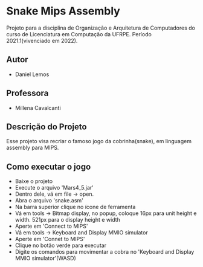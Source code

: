 # Snake Mips Assembly
Projeto para a disciplina de Organização e Arquitetura de Computadores do curso de Licenciatura em Computação
da UFRPE. Período 2021.1(vivenciado em 2022).

## Autor
- Daniel Lemos

## Professora
- Millena Cavalcanti

## Descrição do Projeto
Esse projeto visa recriar o famoso jogo da cobrinha(snake), em linguagem assembly para MIPS.

## Como executar o jogo
 - Baixe o projeto
 - Execute o arquivo 'Mars4_5.jar'
 - Dentro dele, vá em file -> open.
 - Abra o arquivo 'snake.asm'
 - Na barra superior clique no ícone de ferramenta
 - Vá em tools -> Bitmap display, no popup, coloque 16px para unit height e width. 521px para o display height e width
 - Aperte em 'Connect to MIPS'
 - Vá em tools -> Keyboard and Display MMIO simulator
 - Aperte em 'Connet to MIPS'
 - Clique no botão verde para executar
 - Digite os comandos para movimentar a cobra no 'Keyboard and Display MMIO simulator'(WASD)
